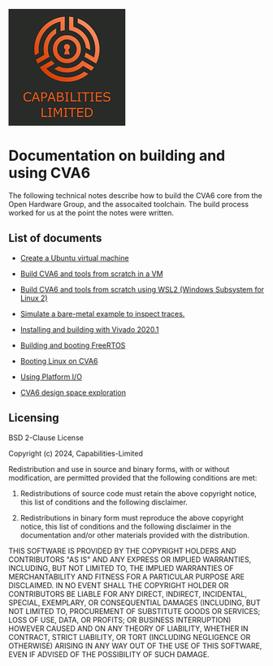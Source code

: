 ![Cap Ltd Logo](./img/CapLtdLogo.png)

# Documentation on building and using CVA6

The following technical notes describe how to build the CVA6 core from
the Open Hardware Group, and the assocaited toolchain.  The build
process worked for us at the point the notes were written.


## List of documents

* [Create a Ubuntu virtual machine](create-ubuntu-vm.md)

* [Build CVA6 and tools from scratch in a VM](cva6-vm-from-scratch-notes.md)

* [Build CVA6 and tools from scratch using WSL2 (Windows Subsystem for Linux 2)](cva6-wsl-from-scratch-notes.md)

* [Simulate a bare-metal example to inspect traces.](hello-world-verilator.md)

* [Installing and building with Vivado 2020.1](vivado-2020.1-ubuntu-install-notes.md)

* [Building and booting FreeRTOS](freertos-boot.md)

* [Booting Linux on CVA6](cva6-boot-linux.md)

* [Using Platform I/O](cva6-platformio.md)

* [CVA6 design space exploration](cva6-parameter-notes.rst)


## Licensing

BSD 2-Clause License

Copyright (c) 2024, Capabilities-Limited

Redistribution and use in source and binary forms, with or without
modification, are permitted provided that the following conditions are met:

1. Redistributions of source code must retain the above copyright notice, this
   list of conditions and the following disclaimer.

2. Redistributions in binary form must reproduce the above copyright notice,
   this list of conditions and the following disclaimer in the documentation
   and/or other materials provided with the distribution.

THIS SOFTWARE IS PROVIDED BY THE COPYRIGHT HOLDERS AND CONTRIBUTORS "AS IS"
AND ANY EXPRESS OR IMPLIED WARRANTIES, INCLUDING, BUT NOT LIMITED TO, THE
IMPLIED WARRANTIES OF MERCHANTABILITY AND FITNESS FOR A PARTICULAR PURPOSE ARE
DISCLAIMED. IN NO EVENT SHALL THE COPYRIGHT HOLDER OR CONTRIBUTORS BE LIABLE
FOR ANY DIRECT, INDIRECT, INCIDENTAL, SPECIAL, EXEMPLARY, OR CONSEQUENTIAL
DAMAGES (INCLUDING, BUT NOT LIMITED TO, PROCUREMENT OF SUBSTITUTE GOODS OR
SERVICES; LOSS OF USE, DATA, OR PROFITS; OR BUSINESS INTERRUPTION) HOWEVER
CAUSED AND ON ANY THEORY OF LIABILITY, WHETHER IN CONTRACT, STRICT LIABILITY,
OR TORT (INCLUDING NEGLIGENCE OR OTHERWISE) ARISING IN ANY WAY OUT OF THE USE
OF THIS SOFTWARE, EVEN IF ADVISED OF THE POSSIBILITY OF SUCH DAMAGE.

